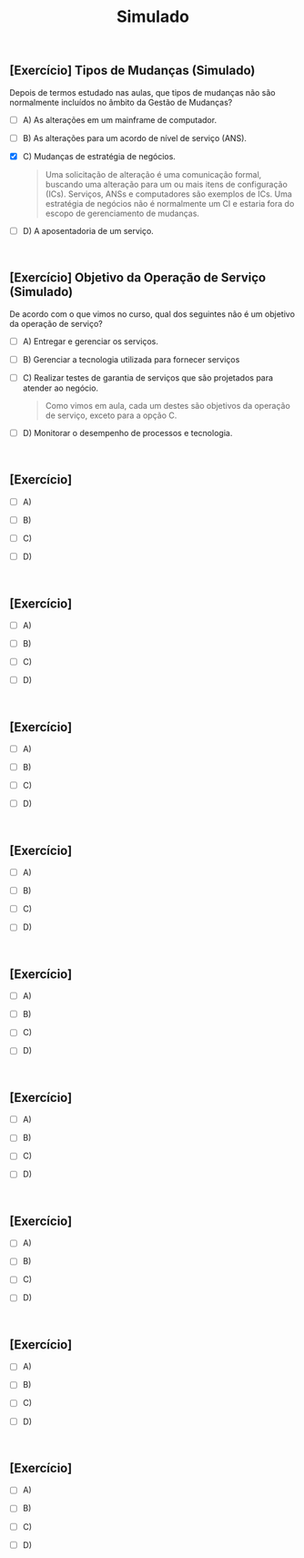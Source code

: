 <div align="center">

# Simulado

</div>

<br>

## [Exercício] Tipos de Mudanças (Simulado)

Depois de termos estudado nas aulas, que tipos de mudanças não são normalmente incluídos no âmbito da Gestão de Mudanças?

- [ ] A) As alterações em um mainframe de computador.

- [ ] B) As alterações para um acordo de nível de serviço (ANS).

- [x] C) Mudanças de estratégia de negócios.
  > Uma solicitação de alteração é uma comunicação formal, buscando uma alteração para um ou mais itens de configuração (ICs). Serviços, ANSs e computadores são exemplos de ICs. Uma estratégia de negócios não é normalmente um CI e estaria fora do escopo de gerenciamento de mudanças.

- [ ] D) A aposentadoria de um serviço.

<br>

## [Exercício] Objetivo da Operação de Serviço (Simulado)

De acordo com o que vimos no curso, qual dos seguintes não é um objetivo da operação de serviço?

- [ ] A) Entregar e gerenciar os serviços.

- [ ] B) Gerenciar a tecnologia utilizada para fornecer serviços

- [ ] C) Realizar testes de garantia de serviços que são projetados para atender ao negócio.
  > Como vimos em aula, cada um destes são objetivos da operação de serviço, exceto para a opção C.

- [ ] D) Monitorar o desempenho de processos e tecnologia.

<br>

## [Exercício] 



- [ ] A)

- [ ] B)

- [ ] C)

- [ ] D)

<br>

## [Exercício] 



- [ ] A)

- [ ] B)

- [ ] C)

- [ ] D)

<br>

## [Exercício] 



- [ ] A)

- [ ] B)

- [ ] C)

- [ ] D)

<br>

## [Exercício] 



- [ ] A)

- [ ] B)

- [ ] C)

- [ ] D)

<br>

## [Exercício] 



- [ ] A)

- [ ] B)

- [ ] C)

- [ ] D)

<br>

## [Exercício] 



- [ ] A)

- [ ] B)

- [ ] C)

- [ ] D)

<br>

## [Exercício] 



- [ ] A)

- [ ] B)

- [ ] C)

- [ ] D)

<br>

## [Exercício] 



- [ ] A)

- [ ] B)

- [ ] C)

- [ ] D)

<br>

## [Exercício] 



- [ ] A)

- [ ] B)

- [ ] C)

- [ ] D)
